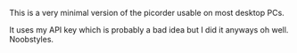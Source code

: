 
This is a very minimal version of the picorder usable on most desktop PCs.

It uses my API key which is probably a bad idea but I did it anyways oh well. Noobstyles.
